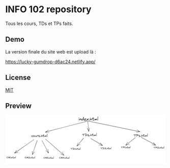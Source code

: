 
# INFO 102 repository

Tous les cours, TDs et TPs faits.



## Demo

La version finale du site web est upload là :

https://lucky-gumdrop-d6ac24.netlify.app/

## License

[MIT](https://choosealicense.com/licenses/mit/)

## Preview

![arborescence](https://github.com/Fifie38/INFO102/blob/main/arborescence-site-INFO102.png)
